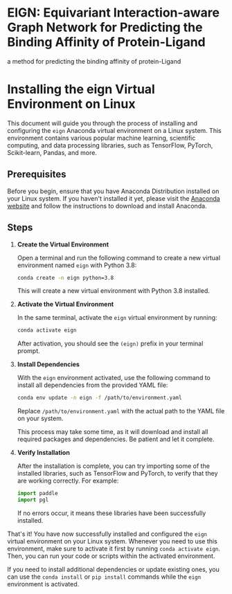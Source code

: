 # EIGN: Equivariant Interaction-aware Graph Network for Predicting the Binding Affinity of Protein-Ligand
a method for predicting the binding affinity of protein-Ligand
# Installing the eign Virtual Environment on Linux

This document will guide you through the process of installing and configuring the `eign` Anaconda virtual environment on a Linux system. This environment contains various popular machine learning, scientific computing, and data processing libraries, such as TensorFlow, PyTorch, Scikit-learn, Pandas, and more.

## Prerequisites

Before you begin, ensure that you have Anaconda Distribution installed on your Linux system. If you haven't installed it yet, please visit the [Anaconda website](https://www.anaconda.com/distribution/) and follow the instructions to download and install Anaconda.

## Steps

1. **Create the Virtual Environment**

   Open a terminal and run the following command to create a new virtual environment named `eign` with Python 3.8:

   ```bash
   conda create -n eign python=3.8
   ```

   This will create a new virtual environment with Python 3.8 installed.

2. **Activate the Virtual Environment**

   In the same terminal, activate the `eign` virtual environment by running:

   ```bash
   conda activate eign
   ```

   After activation, you should see the `(eign)` prefix in your terminal prompt.

3. **Install Dependencies**

   With the `eign` environment activated, use the following command to install all dependencies from the provided YAML file:

   ```bash
   conda env update -n eign -f /path/to/environment.yaml
   ```

   Replace `/path/to/environment.yaml` with the actual path to the YAML file on your system.

   This process may take some time, as it will download and install all required packages and dependencies. Be patient and let it complete.

4. **Verify Installation**

   After the installation is complete, you can try importing some of the installed libraries, such as TensorFlow and PyTorch, to verify that they are working correctly. For example:

   ```python
   import paddle
   import pgl
   ```

   If no errors occur, it means these libraries have been successfully installed.

That's it! You have now successfully installed and configured the `eign` virtual environment on your Linux system. Whenever you need to use this environment, make sure to activate it first by running `conda activate eign`. Then, you can run your code or scripts within the activated environment.

If you need to install additional dependencies or update existing ones, you can use the `conda install` or `pip install` commands while the `eign` environment is activated.


